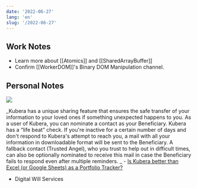 ```yaml
---
date: '2022-06-27'
lang: 'en'
slug: '/2022-06-27'
---
```


## Work Notes

- Learn more about [[Atomics]] and [[SharedArrayBuffer]]
- Confirm [[WorkerDOM]]'s Binary DOM Manipulation channel.

## Personal Notes

![](B22093.png)

_Kubera has a unique sharing feature that ensures the safe transfer of your information to your loved ones if something unexpected happens to you. As a user of Kubera, you can nominate a contact as your Beneficiary. Kubera has a “life beat” check. If you're inactive for a certain number of days and don't respond to Kubera's attempt to reach you, a mail with all your information in downloadable format will be sent to the Beneficiary. A fallback contact \(Trusted Angel\), who you trust to help out in difficult times, can also be optionally nominated to receive this mail in case the Beneficiary fails to respond even after multiple reminders. _ - [Is Kubera better than Excel \(or Google Sheets\) as a Portfolio Tracker?](https://www.kubera.com/blog/using-excel-or-google-sheets-for-tracking-net-worth)

- Digital Will Services
